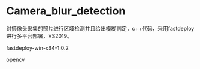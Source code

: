 # Camera_blur_detection
对摄像头采集的照片进行区域检测并且给出模糊判定，c++代码，采用fastdeploy进行多平台部署，VS2019。

fastdeploy-win-x64-1.0.2

opencv
